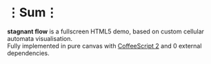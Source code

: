 # ⋮Sum⋮
__stagnant flow__ is a fullscreen HTML5 demo, based on custom cellular automata visualisation.  
Fully implemented in pure canvas with [CoffeeScript 2](https://coffeescript.org/v2/) and 0 external dependencies.
